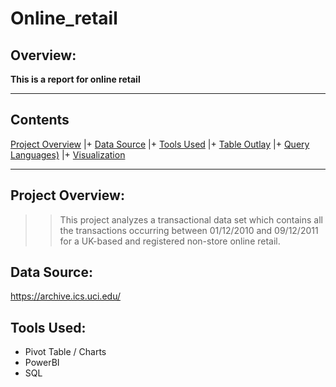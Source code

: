 # Online_retail

## Overview:
 **This is a report for online retail**

 ---
 
## Contents
 [Project Overview](#Project-Overview) |+ [Data Source](#Data-Source) |+  [Tools Used](#Tools-Used) |+  [Table Outlay](#Table-Outlay) |+  [Query Languages)](#Query-Languages) |+  [Visualization](#Visualization)

---

## Project Overview:
> > This project analyzes a transactional data set which contains all the transactions occurring between 01/12/2010 and 09/12/2011 for a UK-based and registered non-store online retail.

## Data Source:
https://archive.ics.uci.edu/

 ## Tools Used:
+	Pivot Table / Charts
+	PowerBI
+ SQL
